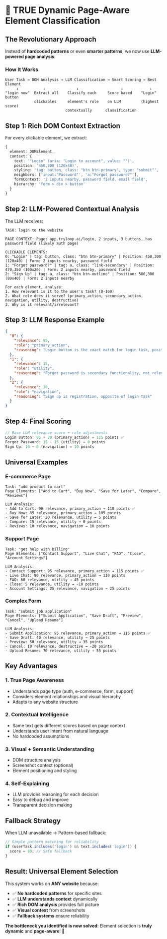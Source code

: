 # 🧠 **TRUE Dynamic Page-Aware Element Classification**

## **The Revolutionary Approach**

Instead of **hardcoded patterns** or even **smarter patterns**, we now use **LLM-powered page analysis**:

### **How It Works**

```
User Task → DOM Analysis → LLM Classification → Smart Scoring → Best Element
     ↓           ↓              ↓                   ↓            ↓
"login now"  Extract all    Classify each     Score based    "Login" button
             clickables     element's role    on LLM         (highest score)
                           contextually      classification
```

## **Step 1: Rich DOM Context Extraction**

For every clickable element, we extract:
```typescript
{
  element: DOMElement,
  context: {
    text: '"Login" (aria: "Login to account", value: "")',
    position: '450,300 (120x40)',
    styling: 'tag: button, class: "btn btn-primary", type: "submit"',
    neighbors: ['input:"Password"', 'a:"Forgot password?"'],
    formContext: '2 inputs nearby, password field, email field',
    hierarchy: 'form > div > button'
  }
}
```

## **Step 2: LLM-Powered Contextual Analysis**

The LLM receives:
```
TASK: login to the website

PAGE CONTEXT: Page: app.tryloop.ai/login, 2 inputs, 3 buttons, has password field (likely auth page)

CLICKABLE ELEMENTS:
0: "Login" | tag: button, class: "btn btn-primary" | Position: 450,300 (120x40) | Form: 2 inputs nearby, password field
1: "Forgot password?" | tag: a, class: "link-secondary" | Position: 470,350 (100x20) | Form: 2 inputs nearby, password field  
2: "Sign Up" | tag: a, class: "btn btn-outline" | Position: 580,300 (80x40) | Form: 2 inputs nearby

For each element, analyze:
1. How relevant is it to the user's task? (0-100)
2. What role does it serve? (primary_action, secondary_action, navigation, utility, destructive)
3. Why is it relevant/irrelevant?
```

## **Step 3: LLM Response Example**

```json
{
  "0": {
    "relevance": 95,
    "role": "primary_action", 
    "reasoning": "Login button is the exact match for login task, positioned after password field, primary styling"
  },
  "1": {
    "relevance": 15,
    "role": "utility",
    "reasoning": "Forgot password is secondary functionality, not relevant to main login task"
  },
  "2": {
    "relevance": 10,
    "role": "navigation", 
    "reasoning": "Sign up is registration, opposite of login task"
  }
}
```

## **Step 4: Final Scoring**

```typescript
// Base LLM relevance score + role adjustments
Login Button: 95 + 20 (primary_action) = 115 points ✅
Forgot Password: 15 - 15 (utility) = 0 points  
Sign Up: 10 + 0 (navigation) = 10 points
```

## **Universal Examples**

### **E-commerce Page**
```
Task: "add product to cart"
Page Elements: ["Add to Cart", "Buy Now", "Save for Later", "Compare", "Reviews"]

LLM Analysis:
- Add to Cart: 90 relevance, primary_action → 110 points ✅
- Buy Now: 85 relevance, primary_action → 105 points
- Save for Later: 20 relevance, utility → 5 points
- Compare: 15 relevance, utility → 0 points
- Reviews: 10 relevance, navigation → 10 points
```

### **Support Page**
```
Task: "get help with billing"
Page Elements: ["Contact Support", "Live Chat", "FAQ", "Close", "Account Settings"]

LLM Analysis:
- Contact Support: 95 relevance, primary_action → 115 points ✅
- Live Chat: 90 relevance, primary_action → 110 points  
- FAQ: 60 relevance, utility → 45 points
- Close: 5 relevance, utility → -10 points
- Account Settings: 25 relevance, navigation → 25 points
```

### **Complex Form**
```
Task: "submit job application"
Page Elements: ["Submit Application", "Save Draft", "Preview", "Cancel", "Upload Resume"]

LLM Analysis:
- Submit Application: 95 relevance, primary_action → 115 points ✅
- Save Draft: 40 relevance, utility → 25 points
- Preview: 50 relevance, utility → 35 points  
- Cancel: 10 relevance, destructive → -20 points
- Upload Resume: 70 relevance, utility → 55 points
```

## **Key Advantages**

### **1. True Page Awareness**
- Understands page type (auth, e-commerce, form, support)
- Considers element relationships and visual hierarchy
- Adapts to any website structure

### **2. Contextual Intelligence**
- Same text gets different scores based on page context
- Understands user intent from natural language
- No hardcoded assumptions

### **3. Visual + Semantic Understanding**
- DOM structure analysis
- Screenshot context (optional)
- Element positioning and styling

### **4. Self-Explaining**
- LLM provides reasoning for each decision
- Easy to debug and improve
- Transparent decision making

## **Fallback Strategy**

When LLM unavailable → Pattern-based fallback:
```typescript
// Simple pattern matching for reliability
if (userTask.includes('login') && text.includes('login')) {
  score = 80; // Safe fallback
}
```

## **Result: Universal Element Selection**

This system works on **ANY website** because:
- ✅ **No hardcoded patterns** for specific sites
- ✅ **LLM understands context** dynamically  
- ✅ **Rich DOM analysis** provides full picture
- ✅ **Visual context** from screenshots
- ✅ **Fallback systems** ensure reliability

**The bottleneck you identified is now solved**: Element selection is **truly dynamic** and **page-aware**! 🚀